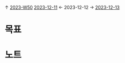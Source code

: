 
↑ [2023-W50](2023-W50.md)
[2023-12-11](2023-12-11.md) ← 2023-12-12 → [2023-12-13](2023-12-13.md)


# 목표



# 노트




